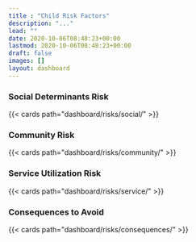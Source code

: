 ```yaml
---
title : "Child Risk Factors"
description: "..."
lead: ""
date: 2020-10-06T08:48:23+00:00
lastmod: 2020-10-06T08:48:23+00:00
draft: false
images: []
layout: dashboard
---
```


### Social Determinants Risk

{{< cards path="dashboard/risks/social/" >}}

### Community Risk

{{< cards path="dashboard/risks/community/" >}}

### Service Utilization Risk

{{< cards path="dashboard/risks/service/" >}}

### Consequences to Avoid

{{< cards path="dashboard/risks/consequences/" >}}

